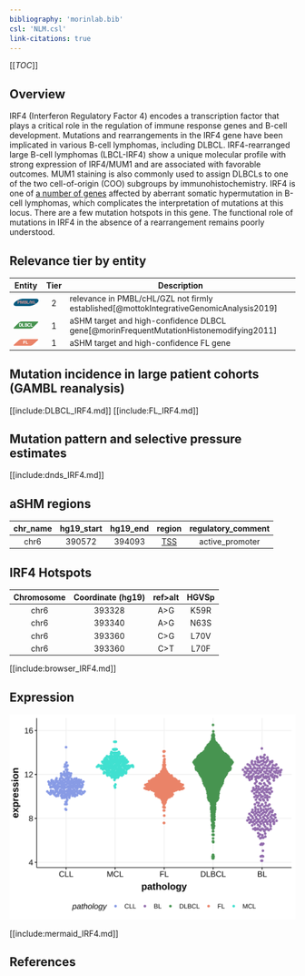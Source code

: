 ```yaml
---
bibliography: 'morinlab.bib'
csl: 'NLM.csl'
link-citations: true
---
```

[[_TOC_]]

## Overview
IRF4 (Interferon Regulatory Factor 4) encodes a transcription factor that plays a critical role in the regulation of immune response genes and  B-cell development. Mutations and rearrangements in the IRF4 gene have been implicated in various B-cell lymphomas, including DLBCL. 
IRF4-rearranged large B-cell lymphomas (LBCL-IRF4) show a unique molecular profile with strong expression of IRF4/MUM1 and are associated with favorable outcomes. MUM1 staining is also commonly used to assign DLBCLs to one of the two cell-of-origin (COO) subgroups by immunohistochemistry. 
IRF4 is one of [a number of genes](https://github.com/morinlab/LLMPP/wiki/ashm) affected by aberrant somatic hypermutation in B-cell lymphomas, which complicates the interpretation of mutations at this locus. 
There are a few mutation hotspots in this gene. The functional role of mutations in IRF4 in the absence of a rearrangement remains poorly understood. 


## Relevance tier by entity

|Entity|Tier|Description               |
|:------:|:----:|--------------------------|
|![PMBL](images/icons/PMBL_tier2.png)|2|relevance in PMBL/cHL/GZL not firmly established[@mottokIntegrativeGenomicAnalysis2019]|
|![DLBCL](images/icons/DLBCL_tier1.png) |1 | aSHM target and high-confidence DLBCL gene[@morinFrequentMutationHistonemodifying2011]|
|![FL](images/icons/FL_tier1.png)    |1 | aSHM target and high-confidence FL gene   |

## Mutation incidence in large patient cohorts (GAMBL reanalysis)

[[include:DLBCL_IRF4.md]]
[[include:FL_IRF4.md]]

## Mutation pattern and selective pressure estimates

[[include:dnds_IRF4.md]]

## aSHM regions

|chr_name|hg19_start|hg19_end|region                                                                               |regulatory_comment|
|:--------:|:----------:|:--------:|:-------------------------------------------------------------------------------------:|:------------------:|
|chr6    |390572    |394093  |[TSS](https://genome.ucsc.edu/s/rdmorin/GAMBL%20hg19?position=chr6%3A390572%2D394093)|active_promoter   |



## IRF4 Hotspots

| Chromosome |Coordinate (hg19) | ref>alt | HGVSp | 
 | :---:| :---: | :--: | :---: |
| chr6 | 393328 | A>G | K59R |
| chr6 | 393340 | A>G | N63S |
| chr6 | 393360 | C>G | L70V |
| chr6 | 393360 | C>T | L70F |

[[include:browser_IRF4.md]]

## Expression
![](images/gene_expression/IRF4_by_pathology.svg)

[[include:mermaid_IRF4.md]]

## References

<!-- ORIGIN: morinFrequentMutationHistonemodifying2011 -->
<!-- PMBL: mottokIntegrativeGenomicAnalysis2019b -->
<!-- DLBCL: morinFrequentMutationHistonemodifying2011 -->

